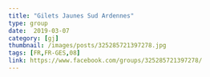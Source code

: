 ```yaml
---
title: "Gilets Jaunes Sud Ardennes"
type: group
date:  2019-03-07
category: [gj]
thumbnail: /images/posts/325285721397278.jpg
tags: [FR,FR-GES,08]
link: https://www.facebook.com/groups/325285721397278/
---
```

